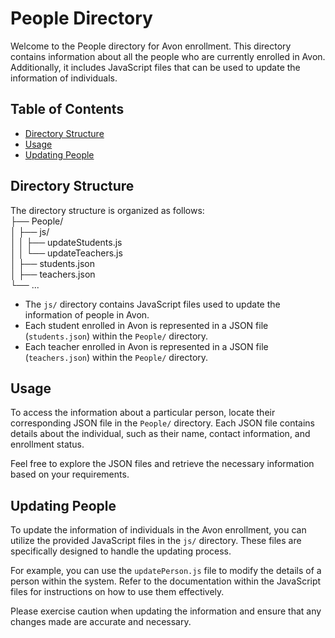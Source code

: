 # People Directory

Welcome to the People directory for Avon enrollment. This directory contains information about all the people who are currently enrolled in Avon. Additionally, it includes JavaScript files that can be used to update the information of individuals.

## Table of Contents

- [Directory Structure](#directory-structure)
- [Usage](#usage)
- [Updating People](#updating-people)

## Directory Structure

The directory structure is organized as follows:\
├── People/\
│ ├── js/\
│ │ ├── updateStudents.js\
│ │ └── updateTeachers.js\
│ ├── students.json\
│ ├── teachers.json\
└── ...

- The `js/` directory contains JavaScript files used to update the information of people in Avon.
- Each student enrolled in Avon is represented in a JSON file (`students.json`) within the `People/` directory.
- Each teacher enrolled in Avon is represented in a JSON file (`teachers.json`) within the `People/` directory.

## Usage

To access the information about a particular person, locate their corresponding JSON file in the `People/` directory. Each JSON file contains details about the individual, such as their name, contact information, and enrollment status.

Feel free to explore the JSON files and retrieve the necessary information based on your requirements.

## Updating People

To update the information of individuals in the Avon enrollment, you can utilize the provided JavaScript files in the `js/` directory. These files are specifically designed to handle the updating process.

For example, you can use the `updatePerson.js` file to modify the details of a person within the system. Refer to the documentation within the JavaScript files for instructions on how to use them effectively.

Please exercise caution when updating the information and ensure that any changes made are accurate and necessary.
